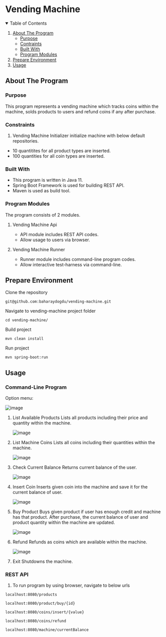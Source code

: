 # Vending Machine

<!-- TABLE OF CONTENTS -->
<details open="open">
  <summary>Table of Contents</summary>
  <ol>
    <li>
      <a href="#about-the-program">About The Program</a>
      <ul>
		<li><a href="#purpose">Purpose</a></li>
		<li><a href="#constraints">Contraints</a></li>
        <li><a href="#built-with">Built With</a></li>
        <li><a href="#program-modules">Program Modules</a></li>
      </ul>
    </li> 
    <li><a href="#usage">Prepare Environment</a></li>
    <li><a href="#usage">Usage</a></li>
  </ol>
</details>

## About The Program

### Purpose

This program represents a vending machine which tracks coins within the machine, solds products to users and refund coins if any after purchase.

### Constraints

1. Vending Machine Initializer initialize machine with below default repositories.
   
* 10 quantitites for all product types are inserted.
* 100 quantities for all coin types are inserted.


### Built With

* This program is written in Java 11.
* Spring Boot Framework is used for building REST API.
* Maven is used as build tool.

### Program Modules

The program consists of 2 modules.

1) Vending Machine Api
   * API module includes REST API codes.
   * Allow usage to users via browser.

2) Vending Machine Runner
   * Runner module includes command-line program codes.
   * Allow interactive test-harness via command-line.

## Prepare Environment

Clone the repository

```
git@github.com:baharaydogdu/vending-machine.git
```

Navigate to vending-machine project folder

```
cd vending-machine/
```

Build project

```
mvn clean install
```

Run project
```
mvn spring-boot:run
```

## Usage
### Command-Line Program

Option menu:

![image](https://github.com/baharaydogdu/vending-machine/assets/47500612/a7e7ad45-3197-4705-88ef-8c0ced06ba79)

1. List Available Products
   Lists all products including their price and quantity within the machine.
   
   ![image](https://github.com/baharaydogdu/vending-machine/assets/47500612/da19ca30-796c-4c76-ae91-935c93ccc12a)

2. List Machine Coins
   Lists all coins including their quantities within the machine.
   
   ![image](https://github.com/baharaydogdu/vending-machine/assets/47500612/e4eef60c-f71a-481e-bf10-7ff6d2f8a604)

3. Check Current Balance
   Returns current balance of the user.
   
   ![image](https://github.com/baharaydogdu/vending-machine/assets/47500612/0eab4942-3c42-4d3a-a818-267850b465a6)

4. Insert Coin
   Inserts given coin into the machine and save it for the current balance of user.

   ![image](https://github.com/baharaydogdu/vending-machine/assets/47500612/dc7abe64-4ddf-40fc-b19e-1ad192873e02)

5. Buy Product
   Buys given product if user has enough credit and machine has that product. After purchase, the current balance of user and product quantity within the machine are updated.

   ![image](https://github.com/baharaydogdu/vending-machine/assets/47500612/5af70ca6-9b24-441d-b552-0f14cb3168b4)

6. Refund
   Refunds as coins which are available within the machine.

   ![image](https://github.com/baharaydogdu/vending-machine/assets/47500612/3b7ff31e-e73d-4e46-a735-969611799d25)

7. Exit
   Shutdowns the machine.

### REST API

1) To run program by using browser, navigate to below urls

```
localhost:8080/products  
```
```
localhost:8080/product/buy/{id}
````
```
localhost:8080/coins/insert/{value}
````
```
localhost:8080/coins/refund
````
```
localhost:8080/machine/currentBalance
````

